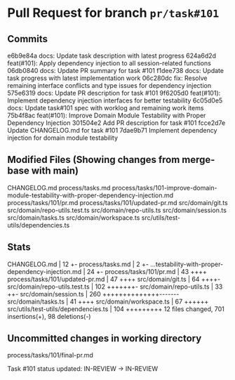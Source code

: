 # Pull Request for branch `pr/task#101`

## Commits
e6b9e84a docs: Update task description with latest progress
624a6d2d feat(#101): Apply dependency injection to all session-related functions
06db0840 docs: Update PR summary for task #101
f1dee738 docs: Update task progress with latest implementation work
06c280dc fix: Resolve remaining interface conflicts and type issues for dependency injection
575e6319 docs: Update PR description for task #101
9f6205d0 feat(#101): Implement dependency injection interfaces for better testability
6c05d0e5 docs: Update task#101 spec with worklog and remaining work items
75b4f8ac feat(#101): Improve Domain Module Testability with Proper Dependency Injection
301504e2 Add PR description for task #101
fcce2d7e Update CHANGELOG.md for task #101
7dae9b71 Implement dependency injection for domain module testability


## Modified Files (Showing changes from merge-base with main)
CHANGELOG.md
process/tasks.md
process/tasks/101-improve-domain-module-testability-with-proper-dependency-injection.md
process/tasks/101/pr.md
process/tasks/101/updated-pr.md
src/domain/git.ts
src/domain/repo-utils.test.ts
src/domain/repo-utils.ts
src/domain/session.ts
src/domain/tasks.ts
src/domain/workspace.ts
src/utils/test-utils/dependencies.ts


## Stats
CHANGELOG.md                                       |  12 +-
 process/tasks.md                                   |   2 +-
 ...testability-with-proper-dependency-injection.md |  24 +-
 process/tasks/101/pr.md                            |  43 ++++
 process/tasks/101/updated-pr.md                    |  47 ++++
 src/domain/git.ts                                  |  64 ++++-
 src/domain/repo-utils.test.ts                      | 102 +++++++-
 src/domain/repo-utils.ts                           |  33 ++-
 src/domain/session.ts                              | 260 ++++++++++++++-------
 src/domain/tasks.ts                                |  41 ++++
 src/domain/workspace.ts                            |  67 ++++++
 src/utils/test-utils/dependencies.ts               | 104 +++++++++
 12 files changed, 701 insertions(+), 98 deletions(-)
## Uncommitted changes in working directory
process/tasks/101/final-pr.md



Task #101 status updated: IN-REVIEW → IN-REVIEW
